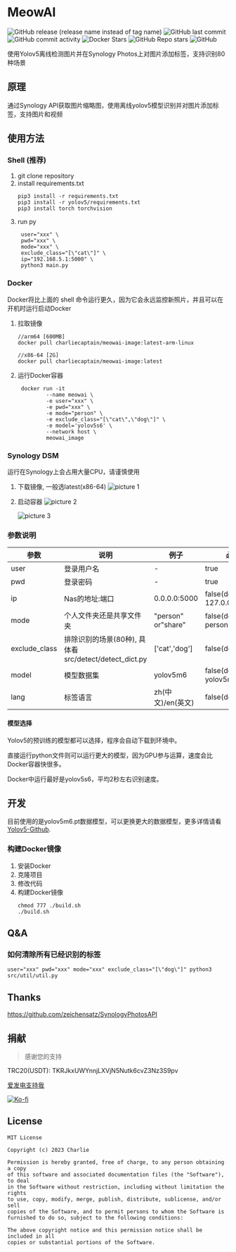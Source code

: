 # MeowAI

![GitHub release (release name instead of tag name)](https://img.shields.io/github/v/release/charlie-captain/MeowAI?include_prereleases)
![GitHub last commit](https://img.shields.io/github/last-commit/charlie-captain/MeowAI)
![GitHub commit activity](https://img.shields.io/github/commit-activity/m/charlie-captain/MeowAI)
![Docker Stars](https://img.shields.io/docker/stars/charliecaptain/meowai-image)
![GitHub Repo stars](https://img.shields.io/github/stars/charlie-captain/MeowAI)
![GitHub](https://img.shields.io/github/license/charlie-captain/MeowAI)

使用Yolov5离线检测图片并在Synology Photos上对图片添加标签，支持识别80种场景

## 原理

通过Synology API获取图片缩略图，使用离线yolov5模型识别并对图片添加标签，支持图片和视频

## 使用方法

### Shell (推荐)

1. git clone repository
2. install requirements.txt
    ```
   pip3 install -r requirements.txt
   pip3 install -r yolov5/requirements.txt
   pip3 install torch torchvision
   ```
3. run py
   ```
    user="xxx" \
    pwd="xxx" \
    mode="xxx" \
    exclude_class="[\"cat\"]" \
    ip="192.168.5.1:5000" \
    python3 main.py
    ```

### Docker 

Docker将比上面的 shell 命令运行更久，因为它会永远监控新照片，并且可以在开机时运行启动Docker

1. 拉取镜像
    ```
    //arm64 [600MB]
    docker pull charliecaptain/meowai-image:latest-arm-linux

    //x86-64 [2G]
    docker pull charliecaptain/meowai-image:latest
    ```

2. 运行Docker容器

   ```shell
    docker run -it
            --name meowai \
            -e user="xxx" \
            -e pwd="xxx" \
            -e mode="person" \
            -e exclude_class="[\"cat\",\"dog\"]" \
            -e model='yolov5s6' \
            --network host \
            meowai_image
    ```

### Synology DSM

运行在Synology上会占用大量CPU，请谨慎使用

1. 下载镜像, 一般选latest(x86-64)
   ![picture 1](images/1679625127031.png)

2. 启动容器
   ![picture 2](images/1679625615970.png)

   ![picture 3](images/1679625687135.png)


### 参数说明

| 参数          | 说明                                                  | 例子               | 必选                            |
| ------------- | ----------------------------------------------------- | ------------------ |-------------------------------|
| user          | 登录用户名                                            | -                  | true                          |
| pwd           | 登录密码                                              | -                  | true                          |
| ip            | Nas的地址:端口                                        | 0.0.0.0:5000       | false(default 127.0.0.1:5000) |
| mode          | 个人文件夹还是共享文件夹                              | "person" or"share" | false(default person)         |
| exclude_class | 排除识别的场景(80种), 具体看src/detect/detect_dict.py | ['cat','dog']      | false(default [])             |
| model         | 模型数据集                                            | yolov5m6           | false(default yolov5m6)       |
| lang          | 标签语言                                              | zh(中文)/en(英文)  | false(default en)             |

#### 模型选择

Yolov5的预训练的模型都可以选择，程序会自动下载到环境中。

直接运行python文件则可以运行更大的模型，因为GPU参与运算，速度会比Docker容器快很多。

Docker中运行最好是yolov5s6，平均2秒左右识别速度。

## 开发

目前使用的是yolov5m6.pt数据模型，可以更换更大的数据模型，更多详情请看[Yolov5-Github](https://github.com/ultralytics/yolov5).

### 构建Docker镜像

1. 安装Docker
2. 克隆项目
3. 修改代码
4. 构建Docker镜像
    ```shell
    chmod 777 ./build.sh
    ./build.sh
    ```

## Q&A

### 如何清除所有已经识别的标签
```shell
user="xxx" pwd="xxx" mode="xxx" exclude_class="[\"dog\"]" python3 src/util/util.py
```

## Thanks

https://github.com/zeichensatz/SynologyPhotosAPI

## 捐献

>感谢您的支持

TRC20(USDT): TKRJkxUWYnnjLXVjN5Nutk6cvZ3Nz3S9pv

[爱发电支持我](https://afdian.net/a/richardmike)

[![Ko-fi](https://www.ko-fi.com/img/githubbutton_sm.svg)](https://ko-fi.com/charliecaptain)


## License

```
MIT License

Copyright (c) 2023 Charlie

Permission is hereby granted, free of charge, to any person obtaining a copy
of this software and associated documentation files (the "Software"), to deal
in the Software without restriction, including without limitation the rights
to use, copy, modify, merge, publish, distribute, sublicense, and/or sell
copies of the Software, and to permit persons to whom the Software is
furnished to do so, subject to the following conditions:

The above copyright notice and this permission notice shall be included in all
copies or substantial portions of the Software.
```